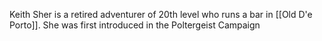 Keith Sher is a retired adventurer of 20th level who runs a bar in [[Old D'e Porto]].
She was first introduced in the Poltergeist Campaign